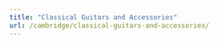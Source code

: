 ```yaml
---
title: "Classical Guitars and Accessories"
url: /cambridge/classical-guitars-and-accessories/
---
```

